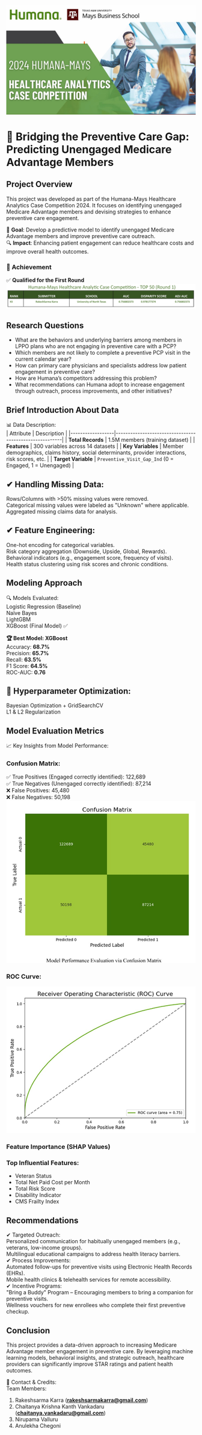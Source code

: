 ![Humana](https://github.com/RakeshsarmaKarra/Humana-Mays-2024-Healthcare-Analytics-Case-Competition/blob/main/Humana%20Image.jpg)
# 🏥 Bridging the Preventive Care Gap: Predicting Unengaged Medicare Advantage Members

## Project Overview
This project was developed as part of the Humana-Mays Healthcare Analytics Case Competition 2024. It focuses on identifying unengaged Medicare Advantage members and devising strategies to enhance preventive care engagement.                                                                                              

🚀 **Goal**: Develop a predictive model to identify unengaged Medicare Advantage members and improve preventive care outreach.                                  
🔍 **Impact**: Enhancing patient engagement can reduce healthcare costs and improve overall health outcomes.                                                                 

### 🎯 Achievement  
✅ **Qualified for the First Round** 
![First round qualifier](https://github.com/RakeshsarmaKarra/Humana-Mays-2024-Healthcare-Analytics-Case-Competition/blob/main/Humana%20%26%20Mays%20-%20Top%2050.jpg)

## Research Questions                                                                                                                                  
- What are the behaviors and underlying barriers among members in LPPO plans who are not engaging in preventive care with a PCP?                                     
- Which members are not likely to complete a preventive PCP visit in the current calendar year?                                                                 
- How can primary care physicians and specialists address low patient engagement in preventive care?                                                                 
- How are Humana’s competitors addressing this problem?                                                                                                                 
- What recommendations can Humana adopt to increase engagement through outreach, process improvements, and other initiatives?                                                 
  
## Brief Introduction About Data                                                                                                                                  
📊 Data Description:                                                                                                                                  
| Attribute         | Description                                            |
|------------------|--------------------------------------------------------|
| **Total Records** | 1.5M members (training dataset)                        |
| **Features**      | 300 variables across 14 datasets                       |
| **Key Variables** | Member demographics, claims history, social determinants, provider interactions, risk scores, etc. |
| **Target Variable** | `Preventive_Visit_Gap_Ind` (0 = Engaged, 1 = Unengaged) |

## ✔ Handling Missing Data:                                                                                                                                  
Rows/Columns with >50% missing values were removed.                                                                                              
Categorical missing values were labeled as "Unknown" where applicable.                                                                                    
Aggregated missing claims data for analysis.                                                                                                                                  

## ✔ Feature Engineering:                                                                                                                                  
One-hot encoding for categorical variables.                                                                                                                                  
Risk category aggregation (Downside, Upside, Global, Rewards).                                                                 
Behavioral indicators (e.g., engagement score, frequency of visits).                                                                                       
Health status clustering using risk scores and chronic conditions.                                                                                    

## Modeling Approach                                                                                                                                  
🔍 Models Evaluated:                                                                                                                                  
Logistic Regression (Baseline)                                                                                                                                  
Naïve Bayes                                                                                                                                  
LightGBM                                                                                                                                  
XGBoost (Final Model) ✅                                                                                                                                  

**🏆 Best Model: XGBoost**                                                                                                                                  
Accuracy: **68.7%**                                                                                                                                  
Precision: **65.7%**                                                                                                                                  
Recall: **63.5%**                                                                                                                                  
F1 Score: **64.5%**                                                                                                                                  
ROC-AUC: **0.76**                                                                                                                                  

## 🔧 Hyperparameter Optimization:                                                                                                                                  
Bayesian Optimization + GridSearchCV                                                                                                                                  
L1 & L2 Regularization                                                                                                                                  

## Model Evaluation Metrics                                                                                                                                  
📈 Key Insights from Model Performance:                                                                                                                                  
### Confusion Matrix:                                                                                                                                  
✅ True Positives (Engaged correctly identified): 122,689                                                                                               
✅ True Negatives (Unengaged correctly identified): 87,214                                                                                               
❌ False Positives: 45,480                                                                                                                                  
❌ False Negatives: 50,198                                                                                                                               
![Screenshot](https://github.com/RakeshsarmaKarra/Humana-Mays-2024-Healthcare-Analytics-Case-Competition/blob/main/Confusion%20Matrix.jpg)

### ROC Curve:                                                                                                                                                               
![Screenshot](https://github.com/RakeshsarmaKarra/Humana-Mays-2024-Healthcare-Analytics-Case-Competition/blob/main/ROC%20Curve.jpg)

### Feature Importance (SHAP Values)                                                                                          
### Top Influential Features:                                                                                                                                       
- Veteran Status                                                                                                                                       
- Total Net Paid Cost per Month                                                                                                                                       
- Total Risk Score                                                                                                                                       
- Disability Indicator                                                                                                                                       
- CMS Frailty Index                                                                                                                                       

## Recommendations                                                                                                                                       
✔ Targeted Outreach:                                                                                                                                       
Personalized communication for habitually unengaged members (e.g., veterans, low-income groups).                                             
Multilingual educational campaigns to address health literacy barriers.                                                                                          
✔ Process Improvements:                                                                                                                                       
Automated follow-ups for preventive visits using Electronic Health Records (EHRs).                                                                                          
Mobile health clinics & telehealth services for remote accessibility.                                                                                          
✔ Incentive Programs:                                                                                                                                       
"Bring a Buddy" Program – Encouraging members to bring a companion for preventive visits.                                                                       
Wellness vouchers for new enrollees who complete their first preventive checkup.                                                                                          
## Conclusion                                                                                                                                       
This project provides a data-driven approach to increasing Medicare Advantage member engagement in preventive care. By leveraging machine learning models, behavioral 
insights, and strategic outreach, healthcare providers can significantly improve STAR ratings and patient health outcomes.

🔗 Contact & Credits:                                                                                                                                       
Team Members: 
1. Rakeshsarma Karra (**rakeshsarmakarra@gmail.com**)
2. Chaitanya Krishna Kanth Vankadaru (**chaitanya.vankadaru@gmail.com**)
3. Nirupama Valluru
4. Anulekha Chegoni  
